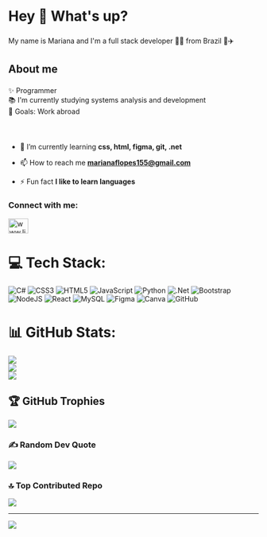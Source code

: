 <h1 align="left">Hey 👋 What's up?</h1>

###


<p align="left">My name is Mariana and I'm a full stack developer 👩‍💻 from Brazil 🌴✈️</p>

###

<h2 align="left">About me</h2>

###

<p align="left">✨ Programmer<br>📚 I'm currently studying systems analysis and development <br>🎯 Goals: Work abroad</p>

###



<br clear="both">


- 🌱 I’m currently learning **css, html, figma, git, .net**

- 📫 How to reach me **marianaflopes155@gmail.com**

- ⚡ Fun fact **I like to learn languages**

<h3 align="left">Connect with me:</h3>
<p align="left">
<a href="https://linkedin.com/in/www.linkedin.com/in/mariana-fernandes-lopes-7b3040266" target="blank"><img align="center" src="https://raw.githubusercontent.com/rahuldkjain/github-profile-readme-generator/master/src/images/icons/Social/linked-in-alt.svg" alt="www.linkedin.com/in/mariana-fernandes-lopes-7b3040266" height="30" width="40" /></a>
</p>



# 💻 Tech Stack:
![C#](https://img.shields.io/badge/c%23-%23239120.svg?style=for-the-badge&logo=csharp&logoColor=white) ![CSS3](https://img.shields.io/badge/css3-%231572B6.svg?style=for-the-badge&logo=css3&logoColor=white) ![HTML5](https://img.shields.io/badge/html5-%23E34F26.svg?style=for-the-badge&logo=html5&logoColor=white) ![JavaScript](https://img.shields.io/badge/javascript-%23323330.svg?style=for-the-badge&logo=javascript&logoColor=%23F7DF1E) ![Python](https://img.shields.io/badge/python-3670A0?style=for-the-badge&logo=python&logoColor=ffdd54) ![.Net](https://img.shields.io/badge/.NET-5C2D91?style=for-the-badge&logo=.net&logoColor=white) ![Bootstrap](https://img.shields.io/badge/bootstrap-%238511FA.svg?style=for-the-badge&logo=bootstrap&logoColor=white) ![NodeJS](https://img.shields.io/badge/node.js-6DA55F?style=for-the-badge&logo=node.js&logoColor=white) ![React](https://img.shields.io/badge/react-%2320232a.svg?style=for-the-badge&logo=react&logoColor=%2361DAFB) ![MySQL](https://img.shields.io/badge/mysql-4479A1.svg?style=for-the-badge&logo=mysql&logoColor=white) ![Figma](https://img.shields.io/badge/figma-%23F24E1E.svg?style=for-the-badge&logo=figma&logoColor=white) ![Canva](https://img.shields.io/badge/Canva-%2300C4CC.svg?style=for-the-badge&logo=Canva&logoColor=white) ![GitHub](https://img.shields.io/badge/github-%23121011.svg?style=for-the-badge&logo=github&logoColor=white)







# 📊 GitHub Stats:
![](https://github-readme-stats.vercel.app/api?username=marianafl28&theme=dark&hide_border=false&include_all_commits=false&count_private=false)<br/>
![](https://github-readme-streak-stats.herokuapp.com/?user=marianafl28&theme=dark&hide_border=false)<br/>
![](https://github-readme-stats.vercel.app/api/top-langs/?username=marianafl28&theme=dark&hide_border=false&include_all_commits=false&count_private=false&layout=compact)

## 🏆 GitHub Trophies
![](https://github-profile-trophy.vercel.app/?username=marianafl28&theme=tokyonight&no-frame=false&no-bg=true&margin-w=4)

### ✍️ Random Dev Quote
![](https://quotes-github-readme.vercel.app/api?type=horizontal&theme=tokyonight)

### 🔝 Top Contributed Repo
![](https://github-contributor-stats.vercel.app/api?username=marianafl28&limit=5&theme=tokyonight&combine_all_yearly_contributions=true)

---
[![](https://visitcount.itsvg.in/api?id=marianafl28&icon=0&color=10)](https://visitcount.itsvg.in)

<!-- Proudly created with GPRM ( https://gprm.itsvg.in ) -->
